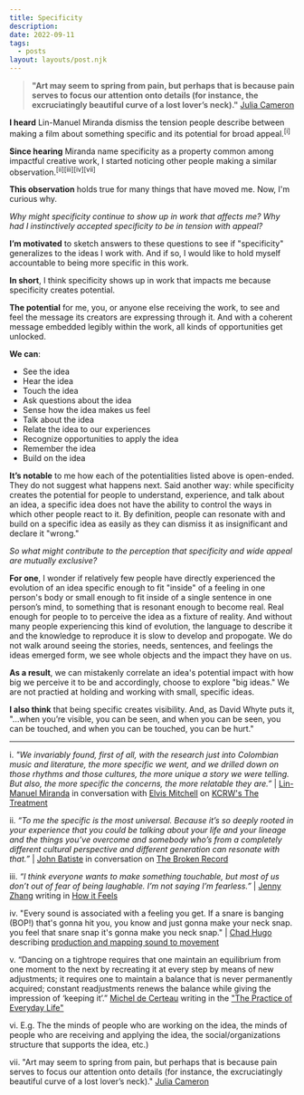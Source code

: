 ```yaml
---
title: Specificity
description: 
date: 2022-09-11
tags:
  - posts
layout: layouts/post.njk
---
```

> **"Art may seem to spring from pain, but perhaps that is because pain serves to focus our attention onto details (for instance, the excruciatingly beautiful curve of a lost lover’s neck)."**  [Julia Cameron](https://en.wikipedia.org/wiki/Julia_Cameron)

**I heard** Lin-Manuel Miranda dismiss the tension people describe between making a film about something specific and its potential for broad appeal.<sup>[i]</sup>

**Since hearing** Miranda name specificity as a property common among impactful creative work, I started noticing other people making a similar observation.<sup>[ii][iii][iv][vii]</sup> 

**This observation** holds true for many things that have moved me. Now, I'm curious why. 

_Why might specificity continue to show up in work that affects me? Why had I instinctively accepted specificity to be in tension with appeal?_

**I’m motivated** to sketch answers to these questions to see if "specificity" generalizes to the ideas I work with. And if so, I would like to  hold myself accountable to being more specific in this work.

**In short**, I think specificity shows up in work that impacts me because specificity creates potential. 

**The potential** for me, you, or anyone else receiving the work, to see and feel the message its creators are expressing through it. And with a coherent message embedded legibly within the work, all kinds of opportunities get unlocked.

**We can**:
* See the idea 
* Hear the idea
* Touch the idea
* Ask questions about the idea
* Sense how the idea makes us feel
* Talk about the idea
* Relate the idea to our experiences
* Recognize opportunities to apply the idea
* Remember the idea
* Build on the idea

**It’s notable** to me how each of the potentialities listed above is open-ended. They do not suggest what happens next. Said another way: while specificity creates the potential for people to understand, experience, and talk about an idea, a specific idea does not have the ability to control the ways in which other people react to it. By definition, people can resonate with and build on a specific idea as easily as they can dismiss it as insignificant and declare it "wrong."

_So what might contribute to the perception that specificity and wide appeal are mutually exclusive?_

**For one**, I wonder if relatively few people have directly experienced the evolution of an idea specific enough to fit "inside" of a feeling in one person's body or small enough to fit inside of a single sentence in one person’s mind, to something that is resonant enough to become real. Real enough for people to to perceive the idea as a fixture of reality. And without many people experiencing this kind of evolution, the language to describe it and the knowledge to reproduce it is slow to develop and propogate. We do not walk around seeing the stories, needs, sentences, and feelings the ideas emerged form, we see whole objects and the impact they have on us. 

**As a result**, we can mistakenly correlate an idea's potential impact with how big we perceive it to be and accordingly, choose to explore "big ideas." We are not practied at holding and working with small, specific ideas.

**I also think** that being specific creates visibility. And, as David Whyte puts it, "...when you’re visible, you can be seen, and when you can be seen, you can be touched, and when you can be touched, you can be hurt."


---
i. _"We invariably found, first of all, with the research just into Colombian music and literature, the more specific we went, and we drilled down on those rhythms and those cultures, the more unique a story we were telling. But also, the more specific the concerns, the more relatable they are.”_ | [Lin-Manuel Miranda](https://en.wikipedia.org/wiki/Lin-Manuel_Miranda) in conversation with [Elvis Mitchell](https://en.wikipedia.org/wiki/Elvis_Mitchell) on [KCRW's The Treatment](https://www.kcrw.com/culture/shows/the-treatment/lin-manuel-miranda-tick-tick-boom-and-encanto)

ii. _“To me the specific is the most universal. Because it’s so deeply rooted in your experience that you could be talking about your life and your lineage and the things you’ve overcome and somebody who’s from a completely different cultural perspective and different generation can resonate with that.”_ | [John Batiste]() in conversation on [The Broken Record](https://www.pushkin.fm/podcasts/broken-record/jon-batiste)

iii. _“I think everyone wants to make something touchable, but most of us don’t out of fear of being laughable. I’m not saying I’m fearless.”_ | [Jenny Zhang](https://en.wikipedia.org/wiki/Jenny_Zhang_(writer)) writing in [How it Feels](https://www.poetryfoundation.org/poetrymagazine/articles/70231/how-it-feels_)

iv. "Every sound is associated with a feeling you get. If a snare is banging (BOP!) that's gonna hit you, you know and just gonna make your neck snap. you feel that snare snap it's gonna make you neck snap." | [Chad Hugo](https://en.wikipedia.org/wiki/Chad_Hugo) describing [production and mapping sound to movement](https://youtube.com/clip/Ugkx474XBuef3gRBAoxfjgDldHAXyJVOpnnD)

v. “Dancing on a tightrope requires that one maintain an equilibrium from one moment to the next by recreating it at every step by means of new adjustments; it requires one to maintain a balance that is never permanently acquired; constant readjustments renews the balance while giving the impression of ‘keeping it’.” [Michel de Certeau](https://en.wikipedia.org/wiki/Michel_de_Certeau) writing in the ["The Practice of Everyday Life"](https://en.wikipedia.org/wiki/The_Practice_of_Everyday_Life)

vi. E.g. The the minds of people who are working on the idea, the minds of people who are receiving and applying the idea, the social/organizations structure that supports the idea,  etc.)

vii. "Art may seem to spring from pain, but perhaps that is because pain serves to focus our attention onto details (for instance, the excruciatingly beautiful curve of a lost lover’s neck)." [Julia Cameron](https://en.wikipedia.org/wiki/Julia_Cameron)
